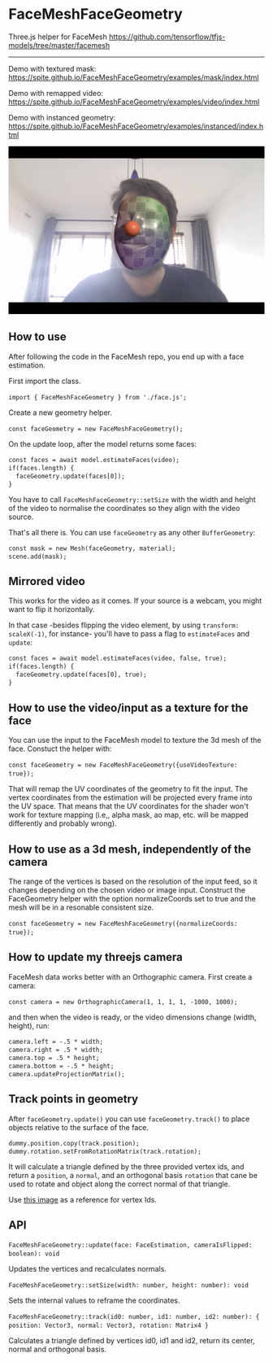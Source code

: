 # FaceMeshFaceGeometry

Three.js helper for FaceMesh https://github.com/tensorflow/tfjs-models/tree/master/facemesh

---

Demo with textured mask: https://spite.github.io/FaceMeshFaceGeometry/examples/mask/index.html

Demo with remapped video: https://spite.github.io/FaceMeshFaceGeometry/examples/video/index.html

Demo with instanced geometry: https://spite.github.io/FaceMeshFaceGeometry/examples/instanced/index.html

![FaceMeshFaceGeometry](uvmap.png)

## How to use

After following the code in the FaceMesh repo, you end up with a face estimation.

First import the class.

```import { FaceMeshFaceGeometry } from './face.js';```

Create a new geometry helper.

```const faceGeometry = new FaceMeshFaceGeometry();```

On the update loop, after the model returns some faces:

```faceGeometry.setSize(videoWidth, videoHeight);
const faces = await model.estimateFaces(video);
if(faces.length) {
  faceGeometry.update(faces[0]);
}
```
You have to call ```FaceMeshFaceGeometry::setSize``` with the width and height of the video to normalise the coordinates so they align with the video source.

That's all there is. You can use ```faceGeometry``` as any other ```BufferGeometry```:

```const material = new MeshNormalMaterial();
const mask = new Mesh(faceGeometry, material);
scene.add(mask);
```

## Mirrored video

This works for the video as it comes. If your source is a webcam, you might want to flip it horizontally.

In that case -besides flipping the video element, by using ```transform: scaleX(-1)```, for instance- you'll have to pass a flag to ```estimateFaces``` and ```update```:

```faceGeometry.setSize(videoWidth, videoHeight);
const faces = await model.estimateFaces(video, false, true);
if(faces.length) {
  faceGeometry.update(faces[0], true);
}
```
## How to use the video/input as a texture for the face

You can use the input to the FaceMesh model to texture the 3d mesh of the face. Constuct the helper with:

```const faceGeometry = new FaceMeshFaceGeometry({useVideoTexture: true});```

That will remap the UV coordinates of the geometry to fit the input. The vertex coordinates from the estimation will be projected every frame into the UV space. That means that the UV coordinates for the shader won't work for texture mapping (i.e,, alpha mask, ao map, etc. will be mapped differently and probably wrong).

## How to use as a 3d mesh, independently of the camera

The range of the vertices is based on the resolution of the input feed, so it changes depending on the chosen video or image input. Construct the FaceGeometry helper with the option normalizeCoords set to true and the mesh will be in a resonable consistent size.

```const faceGeometry = new FaceMeshFaceGeometry({normalizeCoords: true});```

## How to update my threejs camera

FaceMesh data works better with an Orthographic camera. First create a camera:

```const camera = new OrthographicCamera(1, 1, 1, 1, -1000, 1000);```

and then when the video is ready, or the video dimensions change (width, height), run:

```
camera.left = -.5 * width;
camera.right = .5 * width;
camera.top = .5 * height;
camera.bottom = -.5 * height;
camera.updateProjectionMatrix();
```

## Track points in geometry

After ```faceGeometry.update()``` you can use ```faceGeometry.track()``` to place objects relative to the surface of the face.

```const track = faceGeometry.track(5, 45, 275);
dummy.position.copy(track.position);
dummy.rotation.setFromRotationMatrix(track.rotation);
```
It will calculate a triangle defined by the three provided vertex ids, and return a ```position```, a ```normal```, and an orthogonal basis ```rotation``` that cane be used to rotate and object along the correct normal of that triangle.

Use [this image](https://user-images.githubusercontent.com/7452527/53465316-4a282000-3a02-11e9-8e85-0006e3100da0.png) as a reference for vertex Ids.

## API

```FaceMeshFaceGeometry::update(face: FaceEstimation, cameraIsFlipped: boolean): void```

Updates the vertices and recalculates normals.

```FaceMeshFaceGeometry::setSize(width: number, height: number): void```

Sets the internal values to reframe the coordinates.

```FaceMeshFaceGeometry::track(id0: number, id1: number, id2: number): { position: Vector3, normal: Vector3, rotation: Matrix4 }```

Calculates a triangle defined by vertices id0, id1 and id2, return its center, normal and orthogonal basis.
